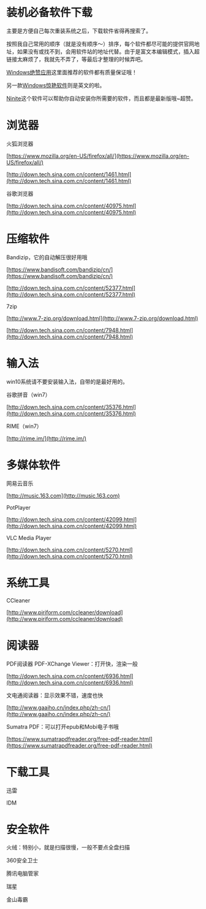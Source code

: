 装机必备软件下载
===

主要是方便自己每次重装系统之后，下载软件省得再搜索了。

按照我自己常用的顺序（就是没有顺序～）排序，每个软件都尽可能的提供官网地址，如果没有或找不到，会用软件站的地址代替。由于是富文本编辑模式，插入超链接太麻烦了，我就先不弄了，等最后才整理的时候弄吧。

[Windows绝赞应用](https://emlvirus.gitbooks.io/windows-apps-that-amaze-us/content/)这里面推荐的软件都有质量保证哦！

另一款[Windows惊艳软件](https://github.com/Awesome-Windows/Awesome/blob/master/README-cn.md)则是英文的啦。

[Ninite](https://ninite.com/)这个软件可以帮助你自动安装你所需要的软件，而且都是最新版哦~超赞。

# 浏览器

火狐浏览器

[https://www.mozilla.org/en-US/firefox/all/](https://www.mozilla.org/en-US/firefox/all/)

[http://down.tech.sina.com.cn/content/1461.html](http://down.tech.sina.com.cn/content/1461.html)

谷歌浏览器

[http://down.tech.sina.com.cn/content/40975.html](http://down.tech.sina.com.cn/content/40975.html)

# 压缩软件

Bandizip，它的自动解压很好用哦

[https://www.bandisoft.com/bandizip/cn/](https://www.bandisoft.com/bandizip/cn/)

[http://down.tech.sina.com.cn/content/52377.html](http://down.tech.sina.com.cn/content/52377.html)

7zip

[http://www.7-zip.org/download.html](http://www.7-zip.org/download.html) 

[http://down.tech.sina.com.cn/content/7948.html](http://down.tech.sina.com.cn/content/7948.html) 

# 输入法

win10系统请不要安装输入法，自带的是最好用的。

谷歌拼音（win7）

[http://down.tech.sina.com.cn/content/35376.html](http://down.tech.sina.com.cn/content/35376.html) 

RIME（win7）

[http://rime.im/](http://rime.im/) 

# 多媒体软件

网易云音乐

[http://music.163.com](http://music.163.com) 

PotPlayer

[http://down.tech.sina.com.cn/content/42099.html](http://down.tech.sina.com.cn/content/42099.html) 

VLC Media Player

[http://down.tech.sina.com.cn/content/5270.html](http://down.tech.sina.com.cn/content/5270.html)

# 系统工具

CCleaner

[http://www.piriform.com/ccleaner/download](http://www.piriform.com/ccleaner/download)

# 阅读器

PDF阅读器 PDF-XChange Viewer：打开快，渲染一般

[http://down.tech.sina.com.cn/content/6936.html](http://down.tech.sina.com.cn/content/6936.html) 

文电通阅读器：显示效果不错，速度也快

[http://www.gaaiho.cn/index.php/zh-cn/](http://www.gaaiho.cn/index.php/zh-cn/) 

Sumatra PDF：可以打开epub和Mobi电子书哦

[https://www.sumatrapdfreader.org/free-pdf-reader.html](https://www.sumatrapdfreader.org/free-pdf-reader.html)

# 下载工具

迅雷


IDM


# 安全软件

火绒：特别小，就是扫描很慢，一般不要点全盘扫描


360安全卫士

腾讯电脑管家


瑞星

金山毒霸